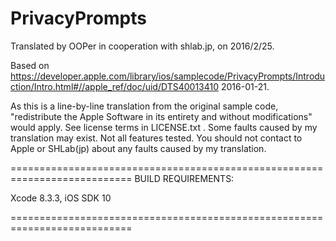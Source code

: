 # PrivacyPrompts

Translated by OOPer in cooperation with shlab.jp, on 2016/2/25.

Based on
<https://developer.apple.com/library/ios/samplecode/PrivacyPrompts/Introduction/Intro.html#//apple_ref/doc/uid/DTS40013410>
2016-01-21.

As this is a line-by-line translation from the original sample code, "redistribute the Apple Software in its entirety and without modifications" would apply. See license terms in LICENSE.txt .
Some faults caused by my translation may exist. Not all features tested.
You should not contact to Apple or SHLab(jp) about any faults caused by my translation.

===========================================================================
BUILD REQUIREMENTS:

Xcode 8.3.3, iOS SDK 10

===========================================================================
